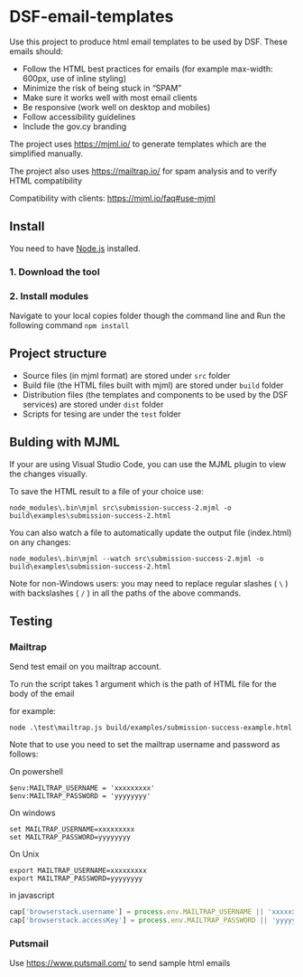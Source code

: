 # DSF-email-templates

Use this project to produce html email templates to be used by DSF. These emails should:

- Follow the HTML best practices for emails (for example max-width: 600px, use of inline styling)
- Minimize the risk of being stuck in “SPAM”
- Make sure it works well with most email clients
- Be responsive (work well on desktop and mobiles)
- Follow accessibility guidelines
- Include the gov.cy branding

The project uses https://mjml.io/ to generate templates which are the simplified manually. 

The project also uses https://mailtrap.io/ for spam analysis and to verify HTML compatibility 

Compatibility with clients: https://mjml.io/faq#use-mjml

## Install

You need to have [Node.js](https://nodejs.org/en/) installed.

### 1. Download the tool

### 2. Install modules

Navigate to your local copies folder though the command line and Run the following command `npm install`

## Project structure

- Source files (in mjml format) are stored under `src` folder 
- Build file (the HTML files built with mjml) are stored under `build` folder
- Distribution files (the templates and components to be used by the DSF services) are stored under `dist` folder
- Scripts for tesing are under the `test` folder

## Bulding with MJML

If your are using Visual Studio Code, you can use the MJML plugin to view the changes visually. 

To save the HTML result to a file of your choice use:


```shell
node_modules\.bin\mjml src\submission-success-2.mjml -o build\examples\submission-success-2.html 
```

You can also watch a file to automatically update the output file (index.html) on any changes:

```shell
node_modules\.bin\mjml --watch src\submission-success-2.mjml -o build\examples\submission-success-2.html 
```

Note for non-Windows users: you may need to replace regular slashes ( `\` ) with backslashes ( `/` ) in all the paths of the above commands.

## Testing

### Mailtrap 

Send test email on you mailtrap account. 
  
To run the script takes 1 argument which is the path of HTML file for the body of the email

for example:
  
```shell
node .\test\mailtrap.js build/examples/submission-success-example.html
```
  
Note that to use you need to set the mailtrap username and password as follows:
  
On powershell
```shell
$env:MAILTRAP_USERNAME = 'xxxxxxxxx'
$env:MAILTRAP_PASSWORD = 'yyyyyyyy'
```

On windows
```shell
set MAILTRAP_USERNAME=xxxxxxxxx
set MAILTRAP_PASSWORD=yyyyyyyy
```

On Unix 
```shell
export MAILTRAP_USERNAME=xxxxxxxxx
export MAILTRAP_PASSWORD=yyyyyyyy
```

in javascript
```javascript
cap['browserstack.username'] = process.env.MAILTRAP_USERNAME || 'xxxxxxxxx';
cap['browserstack.accessKey'] = process.env.MAILTRAP_PASSWORD || 'yyyyyyyy';
```

### Putsmail

Use https://www.putsmail.com/ to send sample html emails 

